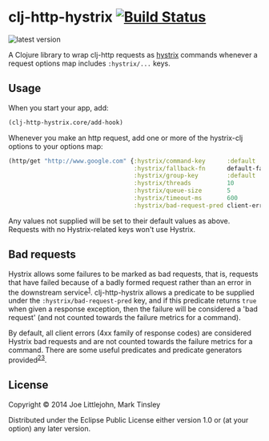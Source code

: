 # clj-http-hystrix [![Build Status](https://travis-ci.org/joelittlejohn/clj-http-hystrix.svg?branch=master)](https://travis-ci.org/joelittlejohn/clj-http-hystrix)

![latest version](https://clojars.org/clj-http-hystrix/latest-version.svg)

A Clojure library to wrap clj-http requests as [hystrix](https://github.com/Netflix/Hystrix) commands whenever a request options map includes `:hystrix/...` keys.

## Usage

When you start your app, add:

```clj
(clj-http-hystrix.core/add-hook)
```

Whenever you make an http request, add one or more of the hystrix-clj options to your options map:

```clj
(http/get "http://www.google.com" {:hystrix/command-key      :default
                                   :hystrix/fallback-fn      default-fallback
                                   :hystrix/group-key        :default
                                   :hystrix/threads          10
                                   :hystrix/queue-size       5
                                   :hystrix/timeout-ms       600
                                   :hystrix/bad-request-pred client-error?}}
```
Any values not supplied will be set to their default values as above. Requests with no Hystrix-related keys won't use Hystrix.

## Bad requests

Hystrix allows some failures to be marked as bad requests, that is, requests that have failed because of a badly formed request rather than an error in the downstream service<sup>[1](https://github.com/Netflix/Hystrix/wiki/How-To-Use#error-propagation)</sup>. clj-http-hystrix allows a predicate to be supplied under the `:hystrix/bad-request-pred` key, and if this predicate returns `true` when given a response exception, then the failure will be considered a 'bad request' (and not counted towards the failure metrics for a command).

By default, all client errors (4xx family of response codes) are considered Hystrix bad requests and are not counted towards the failure metrics for a command. There are some useful predicates and predicate generators provided<sup>[2](https://github.com/joelittlejohn/clj-http-hystrix/blob/2811a183b93d53cb18c464197e31757cd9e4dcae/src/clj_http_hystrix/core.clj#L74)</sup><sup>[3](https://github.com/joelittlejohn/clj-http-hystrix/blob/2811a183b93d53cb18c464197e31757cd9e4dcae/src/clj_http_hystrix/core.clj#L80)</sup>.

## License

Copyright © 2014 Joe Littlejohn, Mark Tinsley

Distributed under the Eclipse Public License either version 1.0 or (at
your option) any later version.
